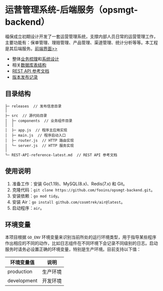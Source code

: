 # 运营管理系统-后端服务（opsmgt-backend）

福保成立初期设计开发了一套运营管理系统，支撑内部人员日常的运营管理工作，主要功能有：保单管理、理赔管理、产品管理、渠道管理、统计分析等等。本工程是其后端服务。[前端界面>>](../../../opsmgt-frontend)

- 整体[业务梳理](../../../.github/tree/main/profile/成立初期/成立初期业务梳理.md)和[系统设计](../../../.github/tree/main/profile/成立初期/成立初期系统设计.md)
- 相关[数据库表结构](../../../.github/tree/main/profile/成立初期/sql)
- [REST API 参考文档](./REST-API-reference-latest.md)
- [版本发布记录](./releases)

## 目录结构

```
├─ releases  // 发布信息目录
│
├─ src  // 源代码目录
│  ├─ components  // 业务组件目录
│  │
│  ├─ app.js  // 程序主应用实现
│  ├─ main.js  // 程序启动入口
│  ├─ router.js  // HTTP 路由实现
│  └─ server.js  // HTTP 服务实现
│
└─ REST-API-reference-latest.md  // REST API 参考文档
```

## 使用说明

1. 准备工作：安装 Go(1.19)、MySQL(8.x)、Redis(7.x) 和 Git。
2. 克隆代码：`git clone https://github.com/fooins/opsmgt-backend.git`。
3. 安装依赖：`go mod tidy`。
4. 安装 Air：`go install github.com/cosmtrek/air@latest`。
5. 启动程序：`air`。

## 环境变量

本项目根据 `GO_ENV` 环境变量来识别当前所处的运行环境类型，用于指导某些程序作出相应的不同的动作，比如日志组件在不同环境下会记录不同级别的日志。启动服务时请务必设置正确的环境变量，特别是生产环境。目前支持以下值：

| 环境变量值  | 说明     |
| ----------- | -------- |
| production  | 生产环境 |
| development | 开发环境 |
